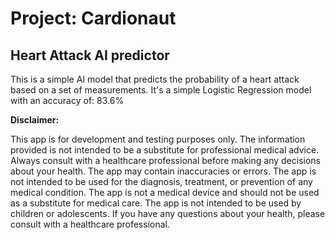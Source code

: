 # Project: Cardionaut
## Heart Attack AI predictor

This is a simple AI model that predicts the probability of a heart attack based on a set of measurements. It's a simple Logistic Regression model with an accuracy of: 83.6%

**Disclaimer:**

This app is for development and testing purposes only. The information provided is not intended to be a substitute for professional medical advice. Always consult with a healthcare professional before making any decisions about your health. The app may contain inaccuracies or errors. The app is not intended to be used for the diagnosis, treatment, or prevention of any medical condition. The app is not a medical device and should not be used as a substitute for medical care. The app is not intended to be used by children or adolescents. If you have any questions about your health, please consult with a healthcare professional.
